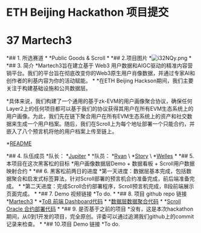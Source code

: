 # ETH Beijing Hackathon 项目提交

# 37 Martech3
*## 1. 所选赛道
*
*Public Goods & Scroll
*
*## 2.项目图片
*![i32NQy.png](https://i.328888.xyz/2023/04/08/i32NQy.png)
*
*## 3. 简介
*Martech3旨在建立基于 Web3 用户数据和AIGC驱动的精准内容营销平台。我们的平台旨在彻底改变你的Web3原生用户肖像数据，并通过专家AI和创作者的利基内容为你的活动赋能。
*
*在ETH Beijing Hackson期间，我们主要关注于构建基础设施和公共数据层。

*具体来说，我们构建了一个通用的基于zk-EVM的用户画像聚合协议，确保任何Layer2上的任何项目都可以基于我们的协议获得其用户在所有EVM生态系统上的用户画像。为此，我们先在链下聚合用户在所有EVM生态系统上的资产和社交数据来生成一个用户档案。随后，我们在Scroll上为每个地址部署一个只能合约，并嵌入了八个预言机将他的用户档案上传至链上。

*[README](https://github.com/Martech3/ETH-Beijing/blob/main/README.md)

*## 4. 队伍成员
*队长：
*[Jupiter](https://github.com/JupiterXiaoxiaoYu)
*
*队员：
*[Ryan](https://github.com/RyanFcr) \\
*[Story](https://github.com/story000) \\
*[Welles](https://github.com/CSWellesSun)
*
*## 5. 本项目在这次黑客松的目标
*用户画像数据层Demo + 数据看板 + Scroll用户数据映射合约
*
*## 6. 黑客松前两日的进度
*第一天进度：数据层基本完成，包括数据聚合和启发式标签算法，针对Scroll部署的预言机合约准备完成，前后端准备完成。
*
*第二天进度：完成Scroll合约部署程序，Scroll预言机完成，B段前端展示页面完成。
*
*## 7. Demo 视频链接
*To do.
*
*## 8. 项目 github repo 链接
*[Martech3](https://github.com/Martech3)
*
*[ToB 前端 Dashboard代码](https://github.com/Martech3/Martech3-Data-Dashborad)
*
*[数据层数据聚合代码](https://github.com/Martech3/Martech_assets_aggregator)
*
*[Scroll Oracle 合约部署代码](https://github.com/Martech3/Scroll_Oracle_Data_Feeds)
*
*## 9. 是否基于之前的项目
*没有，这是本次hackathon期间，从0到1开发的项目，完全原创。评委可以通过追溯我们github上的commit记录来检查。
*
*## 10.项目 Demo 链接
*To do.

